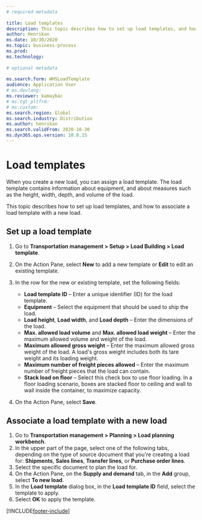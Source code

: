 ```yaml
--- 
# required metadata 
 
title: Load templates
description: This topic describes how to set up load templates, and how to associate a load template with a new load.
author: Henrikan
ms.date: 10/30/2020
ms.topic: business-process 
ms.prod: 
ms.technology: 
 
# optional metadata 
 
ms.search.form: WHSLoadTemplate 
audience: Application User 
# ms.devlang: 
ms.reviewer: kamaybac
# ms.tgt_pltfrm: 
# ms.custom: 
ms.search.region: Global
ms.search.industry: Distribution
ms.author: henrikan
ms.search.validFrom: 2020-10-30 
ms.dyn365.ops.version: 10.0.15
---
```


# Load templates

When you create a new load, you can assign a load template. The load template contains information about equipment, and about measures such as the height, width, depth, and volume of the load.

This topic describes how to set up load templates, and how to associate a load template with a new load.

## Set up a load template

1. Go to **Transportation management \> Setup \> Load Building \> Load template**.
1. On the Action Pane, select **New** to add a new template or **Edit** to edit an existing template.
1. In the row for the new or existing template, set the following fields:

    - **Load template ID** – Enter a unique identifier (ID) for the load template.
    - **Equipment** – Select the equipment that should be used to ship the load.
    - **Load height**, **Load width**, and **Load depth** – Enter the dimensions of the load.
    - **Max. allowed load volume** and **Max. allowed load weight** – Enter the maximum allowed volume and weight of the load.
    - **Maximum allowed gross weight** – Enter the maximum allowed gross weight of the load. A load's gross weight includes both its tare weight and its loading weight.
    - **Maximum number of freight pieces allowed** – Enter the maximum number of freight pieces that the load can contain.
    - **Stack load on floor** – Select this check box to use floor loading. In a floor loading scenario, boxes are stacked floor to ceiling and wall to wall inside the container, to maximize capacity.

1. On the Action Pane, select **Save**.

## Associate a load template with a new load

1. Go to **Transportation management \> Planning \> Load planning workbench**.
1. In the upper part of the page, select one of the following tabs, depending on the type of source document that you're creating a load for: **Shipments**, **Sales lines**, **Transfer lines**, or **Purchase order lines**. 
1. Select the specific document to plan the load for.
1. On the Action Pane, on the **Supply and demand** tab, in the **Add** group, select **To new load**.
1. In the **Load template** dialog box, in the **Load template ID** field, select the template to apply.
1. Select **OK** to apply the template.


[!INCLUDE[footer-include](../../../includes/footer-banner.md)]